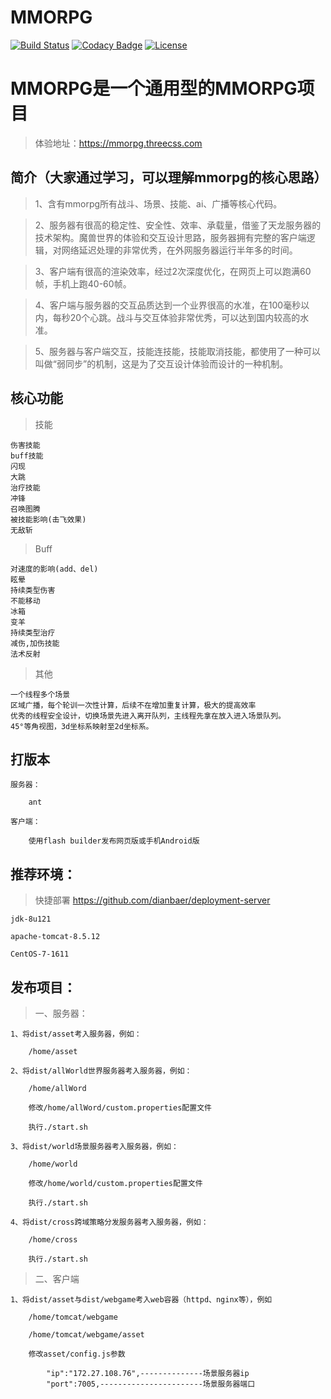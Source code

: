 # MMORPG

[![Build Status](https://travis-ci.org/dianbaer/MMORPG.svg?branch=master)](https://travis-ci.org/dianbaer/MMORPG)
[![Codacy Badge](https://api.codacy.com/project/badge/Grade/c06f3b523cdd4d78af544e73c270349c)](https://www.codacy.com/app/232365732/MMORPG?utm_source=github.com&amp;utm_medium=referral&amp;utm_content=dianbaer/MMORPG&amp;utm_campaign=Badge_Grade)
[![License](https://img.shields.io/badge/License-MIT-blue.svg)](LICENSE)

# MMORPG是一个通用型的MMORPG项目

>体验地址：https://mmorpg.threecss.com

## 简介（大家通过学习，可以理解mmorpg的核心思路）

>1、含有mmorpg所有战斗、场景、技能、ai、广播等核心代码。

>2、服务器有很高的稳定性、安全性、效率、承载量，借鉴了天龙服务器的技术架构。魔兽世界的体验和交互设计思路，服务器拥有完整的客户端逻辑，对网络延迟处理的非常优秀，在外网服务器运行半年多的时间。

>3、客户端有很高的渲染效率，经过2次深度优化，在网页上可以跑满60帧，手机上跑40-60帧。

>4、客户端与服务器的交互品质达到一个业界很高的水准，在100毫秒以内，每秒20个心跳。战斗与交互体验非常优秀，可以达到国内较高的水准。

>5、服务器与客户端交互，技能连技能，技能取消技能，都使用了一种可以叫做“弱同步”的机制，这是为了交互设计体验而设计的一种机制。

## 核心功能

>技能

	伤害技能
	buff技能
	闪现
	大跳
	治疗技能
	冲锋
	召唤图腾
	被技能影响(击飞效果)
	无敌斩
	
>Buff

	对速度的影响(add、del)
	眩晕
	持续类型伤害
	不能移动
	冰箱
	变羊
	持续类型治疗
	减伤,加伤技能
	法术反射

>其他

	一个线程多个场景
	区域广播，每个轮训一次性计算，后续不在增加重复计算，极大的提高效率
	优秀的线程安全设计，切换场景先进入离开队列，主线程先拿在放入进入场景队列。
	45°等角视图，3d坐标系映射至2d坐标系。
	

## 打版本

	服务器：

		ant
	
	客户端：
	
		使用flash builder发布网页版或手机Android版
		
## 推荐环境：

>快捷部署 https://github.com/dianbaer/deployment-server

	jdk-8u121

	apache-tomcat-8.5.12

	CentOS-7-1611

	
## 发布项目：
	
>一、服务器：

	1、将dist/asset考入服务器，例如：
	
		/home/asset

	2、将dist/allWorld世界服务器考入服务器，例如：
	
		/home/allWord
		
		修改/home/allWord/custom.properties配置文件
		
		执行./start.sh
		
	3、将dist/world场景服务器考入服务器，例如：
		
		/home/world
		
		修改/home/world/custom.properties配置文件
		
		执行./start.sh
		
	4、将dist/cross跨域策略分发服务器考入服务器，例如：
	
		/home/cross
		
		执行./start.sh
	
>二、客户端

	1、将dist/asset与dist/webgame考入web容器（httpd、nginx等），例如
	
		/home/tomcat/webgame
		
		/home/tomcat/webgame/asset
		
		修改asset/config.js参数
		
			"ip":"172.27.108.76",--------------场景服务器ip
			"port":7005,-----------------------场景服务器端口
	

